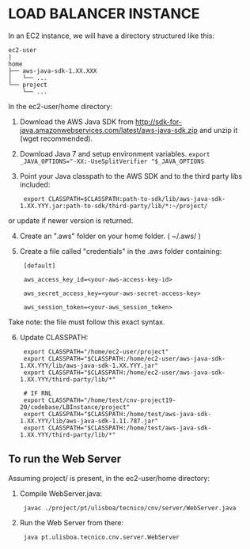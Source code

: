 # LOAD BALANCER INSTANCE

In an EC2 instance, we will have a directory structured like this:

```
ec2-user
|
home
├── aws-java-sdk-1.XX.XXX
│   └── ...
└── project
    └── ...
```

In the ec2-user/home directory:
1) Download the AWS Java SDK from http://sdk-for-java.amazonwebservices.com/latest/aws-java-sdk.zip  and unzip it (wget recommended).

2) Download Java 7 and setup environment variables. ```export _JAVA_OPTIONS="-XX:-UseSplitVerifier "$_JAVA_OPTIONS```

3) Point your Java classpath to the AWS SDK and to the third party libs included:
  
        export CLASSPATH=$CLASSPATH:path-to-sdk/lib/aws-java-sdk-1.XX.YYY.jar:path-to-sdk/third-party/lib/*:~/project/

  or update if newer version is returned.

4) Create an ".aws" folder on your home folder. ( ~/.aws/ )

5) Create a file called "credentials" in the .aws folder containing:

        [default]

        aws_access_key_id=<your-aws-access-key-id>

        aws_secret_access_key=<your-aws-secret-access-key>
        
        aws_session_token=<your-aws_session_token>
  
Take note: the file must follow this exact syntax.

6) Update CLASSPATH:

        export CLASSPATH="/home/ec2-user/project"
        export CLASSPATH="$CLASSPATH:/home/ec2-user/aws-java-sdk-1.XX.YYY/lib/aws-java-sdk-1.XX.YYY.jar"
        export CLASSPATH="$CLASSPATH:/home/ec2-user/aws-java-sdk-1.XX.YYY/third-party/lib/*"

        # IF RNL
        export CLASSPATH="/home/test/cnv-project19-20/codebase/LBInstance/project"
        export CLASSPATH="$CLASSPATH:/home/test/aws-java-sdk-1.XX.YYY/lib/aws-java-sdk-1.11.787.jar"
        export CLASSPATH="$CLASSPATH:/home/test/aws-java-sdk-1.XX.YYY/third-party/lib/*"


## To run the Web Server
Assuming project/ is present, in the ec2-user/home directory:
1) Compile WebServer.java:
          
        javac ./project/pt/ulisboa/tecnico/cnv/server/WebServer.java
        
2) Run the Web Server from there:
        
        java pt.ulisboa.tecnico.cnv.server.WebServer
        
        
        




